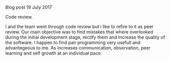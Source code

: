 Blog post
19 July 2017

Code review.

I and the team went through code review but i like to refire to it as peer review.
Our main objective was to find mistakes that where overlooked during the initial development stage, rectify them and increase the quality of the software.
I happen to find pair programming very usefull and advantegeous to me. As increases communication, observation, peer learning and self growth at an individual pace.
